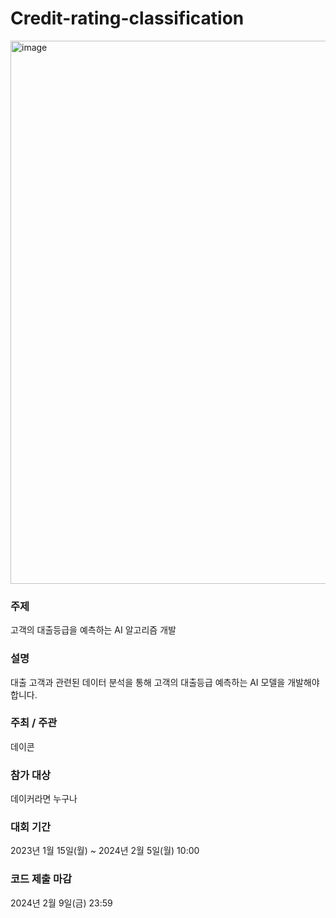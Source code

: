 # Credit-rating-classification

<img width="869" alt="image" src="https://github.com/LgDNet/Credit-rating-classification/assets/118493627/09c78f28-bdeb-48c6-9a60-af8234590e84">

### 주제
고객의 대출등급을 예측하는 AI 알고리즘 개발


### 설명
대출 고객과 관련된 데이터 분석을 통해 고객의 대출등급 예측하는 AI 모델을 개발해야 합니다.


### 주최 / 주관
데이콘


### 참가 대상
데이커라면 누구나


### 대회 기간
2023년 1월 15일(월) ~ 2024년 2월 5일(월) 10:00



### 코드 제출 마감
2024년 2월 9일(금) 23:59
